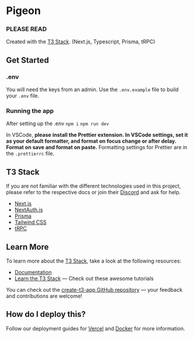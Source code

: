 # Pigeon

### **PLEASE READ**

Created with the [T3 Stack](https://create.t3.gg/). (Next.js, Typescript, Prisma, tRPC)

## Get Started

### .env

You will need the keys from an admin. Use the `.env.example` file to build your `.env` file.

### Running the app

After setting up the .env
`npm i`
`npm run dev`

In VSCode, **please install the Prettier extension. In VSCode settings, set it as your default formatter, and format on focus change or after delay. Format on save and format on paste.** Formatting settings for Prettier are in the `.prettierrc` file.

## T3 Stack

If you are not familiar with the different technologies used in this project, please refer to the respective docs or join their [Discord](https://t3.gg/discord) and ask for help.

- [Next.js](https://nextjs.org)
- [NextAuth.js](https://next-auth.js.org)
- [Prisma](https://prisma.io)
- [Tailwind CSS](https://tailwindcss.com)
- [tRPC](https://trpc.io)

## Learn More

To learn more about the [T3 Stack](https://create.t3.gg/), take a look at the following resources:

- [Documentation](https://create.t3.gg/)
- [Learn the T3 Stack](https://create.t3.gg/en/faq#what-learning-resources-are-currently-available) — Check out these awesome tutorials

You can check out the [create-t3-app GitHub repository](https://github.com/t3-oss/create-t3-app) — your feedback and contributions are welcome!

## How do I deploy this?

Follow our deployment guides for [Vercel](https://create.t3.gg/en/deployment/vercel) and [Docker](https://create.t3.gg/en/deployment/docker) for more information.
